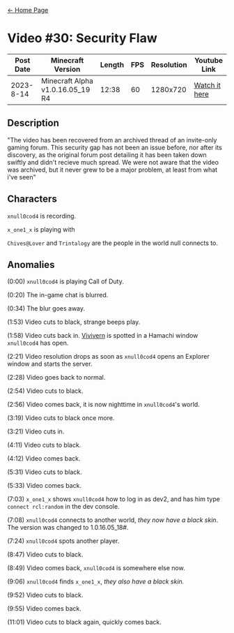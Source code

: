 [← Home Page](../README.md#2-videos)

# Video #30: Security Flaw
| Post Date  | Minecraft Version             | Length  | FPS | Resolution | Youtube Link      | 
| ---------  | ----------------------------- | ------- | --- | ---------- | ----------------- | 
| 2023-8-14 | Minecraft Alpha v1.0.16.05_19 R4 | 12:38 | 60  | 1280x720  | [Watch it here](https://www.youtube.com/watch?v=-c84DrnAzog) | 

## Description

"The video has been recovered from an archived thread of an invite-only gaming forum. This security gap has not been an issue before, nor after its discovery, as the original forum post detailing it has been taken down swiftly and didn't recieve much spread. We were not aware that the video was archived, but it never grew to be a major problem, at least from what i've seen"

## Characters

``xnull0cod4`` is recording.

``x_one1_x`` is playing with 

``Chives@Lover`` and ``Trintalogy`` are the people in the world null connects to.

## Anomalies

(0:00) ``xnull0cod4`` is playing Call of Duty.

(0:20) The in-game chat is blurred.

(0:34) The blur goes away.

(1:53) Video cuts to black, strange beeps play.

(1:58) Video cuts back in. [Vivivern](/lore/other-characters.md) is spotted in a Hamachi window ``xnull0cod4`` has open.

(2:21) Video resolution drops as soon as ``xnull0cod4`` opens an Explorer window and starts the server.

(2:28) Video goes back to normal.

(2:54) Video cuts to black.

(2:56) Video comes back, it is now nighttime in ``xnull0cod4``'s world.

(3:19) Video cuts to black once more.

(3:21) Video cuts in.

(4:11) Video cuts to black.

(4:12) Video comes back.

(5:31) Video cuts to black.

(5:33) Video comes back.

(7:03) ``x_one1_x`` shows ``xnull0cod4`` how to log in as dev2, and has him type ``connect rcl:random`` in the dev console.

(7:08) ``xnull0cod4`` connects to another world, _they now have a black skin_. The version  was changed to 1.0.16.05_18#.

(7:24) ``xnull0cod4`` spots another player.

(8:47) Video cuts to black.

(8:49) Video comes back, ``xnull0cod4`` is somewhere else now.

(9:06) ``xnull0cod4`` finds ``x_one1_x``, _they also have a black skin._

(9:52) Video cuts to black.

(9:55) Video comes back.

(11:01) Video cuts to black again, quickly comes back.